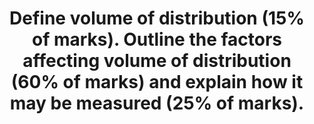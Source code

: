---
title: "Define volume of distribution (15% of marks). Outline the factors affecting volume of distribution (60% of marks) and explain how it may be measured (25% of marks)."
entityType: SAQ
exam: PEX
college: CICM
year: 2019
sitting: A
question: 5
passRate: 51
EC_expectedDomains:
- "In addition to listing the factors it was expected candidates state how these factors affect volume of distribution."
EC_extraCredit:
- "The first two parts of the question were reasonably done. Most candidates had well-structured answers which included drug factors and patient factors."
EC_errorsCommon:
- "Explaining how volume of distribution is determined was not so well done."
---